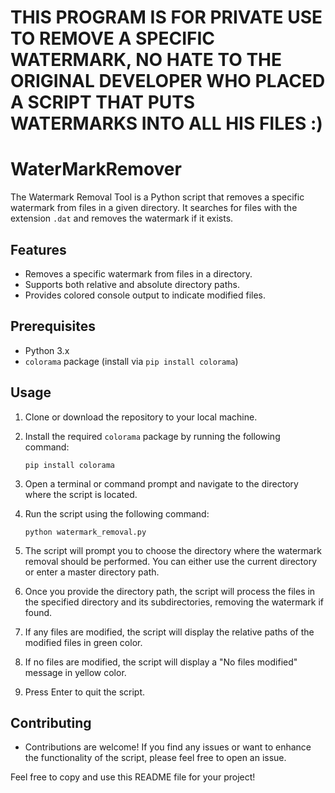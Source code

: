 # THIS PROGRAM IS FOR PRIVATE USE TO REMOVE A SPECIFIC WATERMARK, NO HATE TO THE ORIGINAL DEVELOPER WHO PLACED A SCRIPT THAT PUTS WATERMARKS INTO ALL HIS FILES :)

# WaterMarkRemover

The Watermark Removal Tool is a Python script that removes a specific watermark from files in a given directory. It searches for files with the extension `.dat` and removes the watermark if it exists.

## Features

- Removes a specific watermark from files in a directory.
- Supports both relative and absolute directory paths.
- Provides colored console output to indicate modified files.

## Prerequisites

- Python 3.x
- `colorama` package (install via `pip install colorama`)

## Usage

1. Clone or download the repository to your local machine.

2. Install the required `colorama` package by running the following command:

   ```shell
   pip install colorama
3. Open a terminal or command prompt and navigate to the directory where the script is located.

4. Run the script using the following command:

   ```shell
   python watermark_removal.py
5. The script will prompt you to choose the directory where the watermark removal should be performed. You can either use the current directory or enter a master directory path.

6. Once you provide the directory path, the script will process the files in the specified directory and its subdirectories, removing the watermark if found.

7. If any files are modified, the script will display the relative paths of the modified files in green color.

8. If no files are modified, the script will display a "No files modified" message in yellow color.

9. Press Enter to quit the script.

## Contributing
- Contributions are welcome! If you find any issues or want to enhance the functionality of the script, please feel free to open an issue.


Feel free to copy and use this README file for your project!
